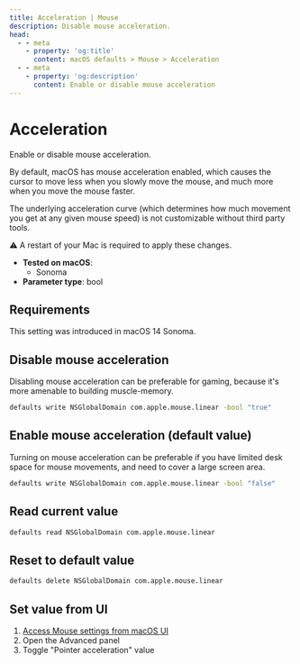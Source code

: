 ```yaml
---
title: Acceleration | Mouse
description: Disable mouse acceleration.
head:
  - - meta
    - property: 'og:title'
      content: macOS defaults > Mouse > Acceleration
  - - meta
    - property: 'og:description'
      content: Enable or disable mouse acceleration
---
```


# Acceleration

Enable or disable mouse acceleration.

By default, macOS has mouse acceleration enabled, which causes the cursor to move less when you slowly move the mouse, and much more when you move the mouse faster.

The underlying acceleration curve (which determines how much movement you get at any given mouse speed) is not customizable without third party tools.

⚠️ A restart of your Mac is required to apply these changes.

<!-- break lists -->

- **Tested on macOS**:
  - Sonoma
- **Parameter type**: bool

## Requirements

This setting was introduced in macOS 14 Sonoma.

## Disable mouse acceleration

Disabling mouse acceleration can be preferable for gaming, because it's more amenable to building muscle-memory.

```bash
defaults write NSGlobalDomain com.apple.mouse.linear -bool "true"
```

## Enable mouse acceleration (default value)

Turning on mouse acceleration can be preferable if you have limited desk space for mouse movements, and need to cover a large screen area.

```bash
defaults write NSGlobalDomain com.apple.mouse.linear -bool "false"
```

## Read current value

```bash
defaults read NSGlobalDomain com.apple.mouse.linear
```

## Reset to default value

```bash
defaults delete NSGlobalDomain com.apple.mouse.linear
```

## Set value from UI

1. <a href="x-apple.systempreferences:com.apple.Mouse-Settings.extension">Access Mouse settings from macOS UI</a>
2. Open the Advanced panel
3. Toggle "Pointer acceleration" value
